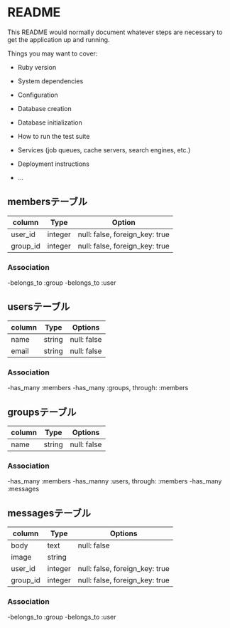 # README

This README would normally document whatever steps are necessary to get the
application up and running.

Things you may want to cover:

* Ruby version

* System dependencies

* Configuration

* Database creation

* Database initialization

* How to run the test suite

* Services (job queues, cache servers, search engines, etc.)

* Deployment instructions

* ...


## membersテーブル

|column|Type|Option|
|------|----|------|
|user_id|integer|null: false, foreign_key: true|
|group_id|integer|null: false, foreign_key: true|

### Association
-belongs_to :group
-belongs_to :user


## usersテーブル

|column|Type|Options|
|------|----|-------|
|name|string|null: false|
|email|string|null: false|

### Association
-has_many :members
-has_many :groups, through: :members


## groupsテーブル
|column|Type|Options|
|------|----|-------|
|name|string|null: false|

### Association
-has_many :members
-has_manny :users, through: :members
-has_many :messages


## messagesテーブル

|column|Type|Options|
|------|----|-------|
|body|text|null: false|
|image|string|
|user_id|integer|null: false, foreign_key: true|
|group_id|integer|null: false, foreign_key: true|

### Association
-belongs_to :group
-belongs_to :user